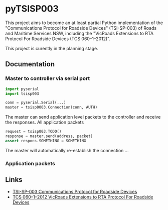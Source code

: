 # pyTSISP003

This project aims to become an at least partial Python implementation of the "Communications Protocol for Roadside Devices" (TSI-SP-003) of Roads and Maritime Services NSW, including the "VicRoads Extensions to RTA Protocol For Roadside Devices (TCS 060–1–2012)".

This project is curently in the planning stage.

## Documentation

### Master to controller via serial port

~~~python
import pyserial
import tsisp003

conn = pyserial.Serial(...)
master = tsisp0003.Connection(conn, AUTH)
~~~
The master can send application level packets to the controller and receive the responses. All application packets 
~~~python
request = tsisp003.TODO()
response = master.send(address, packet)
assert respons.SOMETHING = SOMETHING
~~~
The master will automatically re-establish the connection ...

### Application packets

## Links

* [TSI-SP-003 Communications Protocol for Roadside Devices](https://roads-waterways.transport.nsw.gov.au/business-industry/partners-suppliers/documents/specifications/tsi-sp-003.pdf)
* [TCS 060–1–2012 VicRoads Extensions to RTA Protocol For Roadside Devices](https://www.vicroads.vic.gov.au/-/media/files/technical-documents-new/its-specifications-tcs/specification-tcs-060--vr-extensions-to-rta-protocol.ashx)
